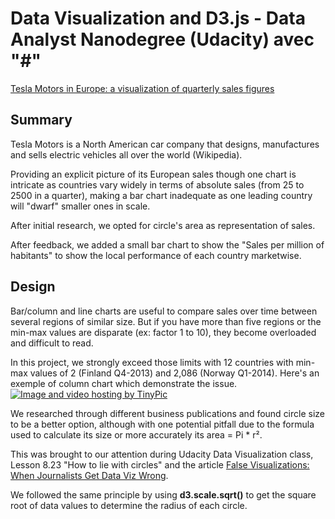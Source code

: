 # Data Visualization and D3.js - Data Analyst Nanodegree (Udacity) avec "#"

[Tesla Motors in Europe: a visualization of quarterly sales figures](https://bl.ocks.org/EricPerbos/raw/3c11acdcc679694bd6ba6c822dbdc0ef)

## Summary
Tesla Motors is a North American car company that designs, manufactures and sells electric vehicles all over the world (Wikipedia).

Providing an explicit picture of its European sales though one chart is intricate as countries vary widely in terms of absolute sales (from 25 to 2500 in a quarter), making a bar chart inadequate as one leading country will "dwarf" smaller ones in scale.

After initial research, we opted for circle's area as representation of sales.

After feedback, we added a small bar chart to show the "Sales per million of habitants" to show the local performance of each country marketwise.

## Design
Bar/column and line charts are useful to compare sales over time between several regions of similar size. But if you have more than five regions or the min-max values are disparate (ex: factor 1 to 10), they become overloaded and difficult to read.

In this project, we strongly exceed those limits with  12 countries with min-max values of 2 (Finland Q4-2013) and 2,086 (Norway Q1-2014). Here's an exemple of column chart which demonstrate the issue. <a href="http://tinypic.com?ref=2v8pn9u" target="_blank"><img src="http://i68.tinypic.com/2v8pn9u.jpg" border="0" alt="Image and video hosting by TinyPic"></a>

We researched through different business publications and found circle size to be a better option, although with one potential pitfall due to the formula used to calculate its size or more accurately its area = Pi * r².

This was brought to our attention during Udacity Data Visualization class, Lesson 8.23 "How to lie with circles" and the article [False Visualizations: When Journalists Get Data Viz Wrong](http://www.huffingtonpost.com/randy-krum/false-visualizations-when_b_5736106.html).

We followed the same principle by using <b>d3.scale.sqrt()</b> to get the square root of data values to determine the radius of each circle.




